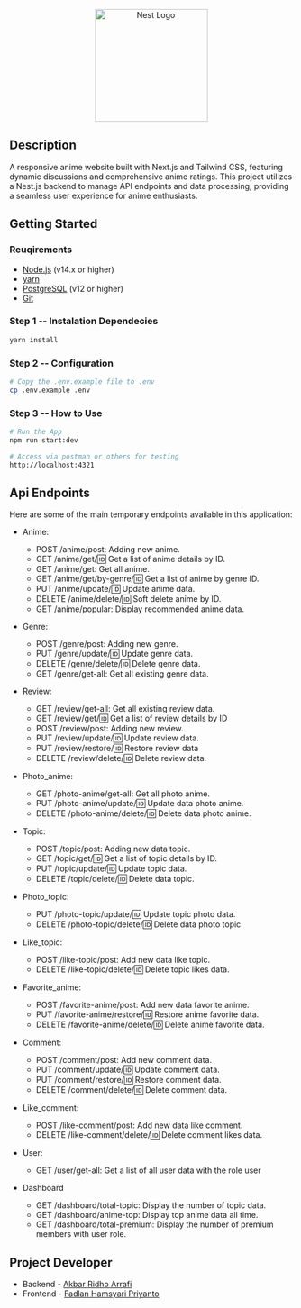 <p align="center">
  <a href="http://nestjs.com/" target="blank"><img src="https://nestjs.com/img/logo-small.svg" width="200" alt="Nest Logo" /></a>
</p>

## Description

A responsive anime website built with Next.js and Tailwind CSS, featuring dynamic discussions and comprehensive anime ratings. This project utilizes a Nest.js backend to manage API endpoints and data processing, providing a seamless user experience for anime enthusiasts.

## Getting Started

### Reuqirements

- [Node.js](https://nodejs.org/) (v14.x or higher)
- [yarn](https://yarnpkg.com/)
- [PostgreSQL](https://www.postgresql.org/) (v12 or higher)
- [Git](https://git-scm.com/)

### Step 1 -- Instalation Dependecies

```bash
yarn install
```

### Step 2 -- Configuration

```bash
# Copy the .env.example file to .env
cp .env.example .env
```

### Step 3 -- How to Use

```bash
# Run the App
npm run start:dev

# Access via postman or others for testing
http://localhost:4321
```

## Api Endpoints

Here are some of the main temporary endpoints available in this application:

- Anime:

  - POST /anime/post: Adding new anime.
  - GET /anime/get/:id: Get a list of anime details by ID.
  - GET /anime/get: Get all anime.
  - GET /anime/get/by-genre/:id: Get a list of anime by genre ID.
  - PUT /anime/update/:id: Update anime data.
  - DELETE /anime/delete/:id: Soft delete anime by ID.
  - GET /anime/popular: Display recommended anime data.

- Genre:

  - POST /genre/post: Adding new genre.
  - PUT /genre/update/:id: Update genre data.
  - DELETE /genre/delete/:id: Delete genre data.
  - GET /genre/get-all: Get all existing genre data.

- Review:

  - GET /review/get-all: Get all existing review data.
  - GET /review/get/:id: Get a list of review details by ID
  - POST /review/post: Adding new review.
  - PUT /review/update/:id: Update review data.
  - PUT /review/restore/:id: Restore review data
  - DELETE /review/delete/:id: Delete review data.

- Photo_anime:

  - GET /photo-anime/get-all: Get all photo anime.
  - PUT /photo-anime/update/:id: Update data photo anime.
  - DELETE /photo-anime/delete/:id: Delete data photo anime.

- Topic:

  - POST /topic/post: Adding new data topic.
  - GET /topic/get/:id: Get a list of topic details by ID.
  - PUT /topic/update/:id: Update topic data.
  - DELETE /topic/delete/:id: Delete data topic.

- Photo_topic:

  - PUT /photo-topic/update/:id: Update topic photo data.
  - DELETE /photo-topic/delete/:id: Delete data photo topic

- Like_topic:

  - POST /like-topic/post: Add new data like topic.
  - DELETE /like-topic/delete/:id: Delete topic likes data.

- Favorite_anime:

  - POST /favorite-anime/post: Add new data favorite anime.
  - PUT /favorite-anime/restore/:id: Restore anime favorite data.
  - DELETE /favorite-anime/delete/:id: Delete anime favorite data.

- Comment:

  - POST /comment/post: Add new comment data.
  - PUT /comment/update/:id: Update comment data.
  - PUT /comment/restore/:id: Restore comment data.
  - DELETE /comment/delete/:id: Delete comment data.

- Like_comment:

  - POST /like-comment/post: Add new data like comment.
  - DELETE /like-comment/delete/:id: Delete comment likes data.

- User:

  - GET /user/get-all: Get a list of all user data with the role user

- Dashboard
  - GET /dashboard/total-topic: Display the number of topic data.
  - GET /dashboard/anime-top: Display top anime data all time.
  - GET /dashboard/total-premium: Display the number of premium members with user role.

## Project Developer

- Backend - [Akbar Ridho Arrafi](https://github.com/AkbarF0rce)
- Frontend - [Fadlan Hamsyari Priyanto](https://github.com/Rcikaym)
